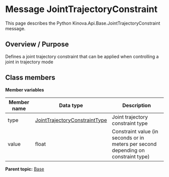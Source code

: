 # Message JointTrajectoryConstraint

This page describes the Python Kinova.Api.Base.JointTrajectoryConstraint message.

## Overview / Purpose

Defines a joint trajectory constraint that can be applied when controlling a joint in trajectory mode

## Class members

 **Member variables** 

|Member name|Data type|Description|
|-----------|---------|-----------|
|type| [JointTrajectoryConstraintType](enm_Base_JointTrajectoryConstraintType.md#)|Joint trajectory constraint type|
|value|float|Constraint value \(in seconds or in meters per second depending on constraint type\)|

**Parent topic:** [Base](../references/summary_Base.md)


